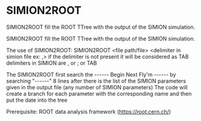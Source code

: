 # SIMION2ROOT
SIMION2ROOT fill the ROOT TTree with the output of the SIMION simulation.

SIMION2ROOT fill the ROOT TTree with the output of the SIMION simulation.

The use of SIMION2ROOT: 
SIMION2ROOT <file path/file> <delimiter in simion file ex: ,>
if the delimiter is not present it will be considered as TAB
delimiters in SIMION are , or ; or TAB

The SIMION2ROOT first search the ------ Begin Next Fly'm ------ by searching "------"
8 lines after there is the list of the SIMION parameters given in the output file (any number of SIMION parameters)
The code will create a branch for each parameter with the corresponding name and then put the date into the tree

Prerequisite:
ROOT data analysis framework (https://root.cern.ch/)
